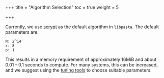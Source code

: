 +++
title = "Algorithm Selection"
toc = true
weight = 5

+++

Currently, we use [scrypt][scrypt] as the default algorithm in `libpasta`.
The default parameters are:
```
N: 2^14
r: 8
p: 1
```

This results in a memory requirement of approximately 16MiB and about 0.01 - 0.1
seconds to compute. For many systems, this can be increased, and we suggest
using the [tuning tools](../../advanced/tuning) to choose suitable parameters.

[scrypt]: https://www.tarsnap.com/scrypt.html